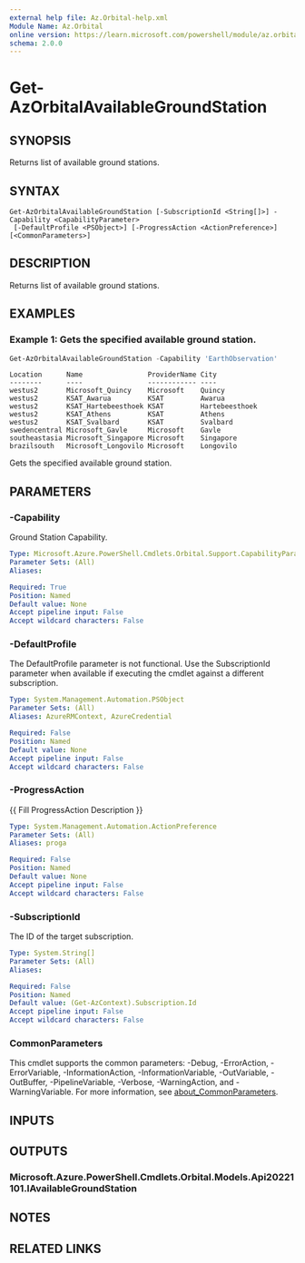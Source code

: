 ```yaml
---
external help file: Az.Orbital-help.xml
Module Name: Az.Orbital
online version: https://learn.microsoft.com/powershell/module/az.orbital/get-azorbitalavailablegroundstation
schema: 2.0.0
---
```


# Get-AzOrbitalAvailableGroundStation

## SYNOPSIS
Returns list of available ground stations.

## SYNTAX

```
Get-AzOrbitalAvailableGroundStation [-SubscriptionId <String[]>] -Capability <CapabilityParameter>
 [-DefaultProfile <PSObject>] [-ProgressAction <ActionPreference>] [<CommonParameters>]
```

## DESCRIPTION
Returns list of available ground stations.

## EXAMPLES

### Example 1: Gets the specified  available ground station.
```powershell
Get-AzOrbitalAvailableGroundStation -Capability 'EarthObservation'
```

```output
Location      Name                ProviderName City
--------      ----                ------------ ----
westus2       Microsoft_Quincy    Microsoft    Quincy
westus2       KSAT_Awarua         KSAT         Awarua
westus2       KSAT_Hartebeesthoek KSAT         Hartebeesthoek
westus2       KSAT_Athens         KSAT         Athens
westus2       KSAT_Svalbard       KSAT         Svalbard
swedencentral Microsoft_Gavle     Microsoft    Gavle
southeastasia Microsoft_Singapore Microsoft    Singapore
brazilsouth   Microsoft_Longovilo Microsoft    Longovilo
```

Gets the specified  available ground station.

## PARAMETERS

### -Capability
Ground Station Capability.

```yaml
Type: Microsoft.Azure.PowerShell.Cmdlets.Orbital.Support.CapabilityParameter
Parameter Sets: (All)
Aliases:

Required: True
Position: Named
Default value: None
Accept pipeline input: False
Accept wildcard characters: False
```

### -DefaultProfile
The DefaultProfile parameter is not functional.
Use the SubscriptionId parameter when available if executing the cmdlet against a different subscription.

```yaml
Type: System.Management.Automation.PSObject
Parameter Sets: (All)
Aliases: AzureRMContext, AzureCredential

Required: False
Position: Named
Default value: None
Accept pipeline input: False
Accept wildcard characters: False
```

### -ProgressAction
{{ Fill ProgressAction Description }}

```yaml
Type: System.Management.Automation.ActionPreference
Parameter Sets: (All)
Aliases: proga

Required: False
Position: Named
Default value: None
Accept pipeline input: False
Accept wildcard characters: False
```

### -SubscriptionId
The ID of the target subscription.

```yaml
Type: System.String[]
Parameter Sets: (All)
Aliases:

Required: False
Position: Named
Default value: (Get-AzContext).Subscription.Id
Accept pipeline input: False
Accept wildcard characters: False
```

### CommonParameters
This cmdlet supports the common parameters: -Debug, -ErrorAction, -ErrorVariable, -InformationAction, -InformationVariable, -OutVariable, -OutBuffer, -PipelineVariable, -Verbose, -WarningAction, and -WarningVariable. For more information, see [about_CommonParameters](http://go.microsoft.com/fwlink/?LinkID=113216).

## INPUTS

## OUTPUTS

### Microsoft.Azure.PowerShell.Cmdlets.Orbital.Models.Api20221101.IAvailableGroundStation

## NOTES

## RELATED LINKS
